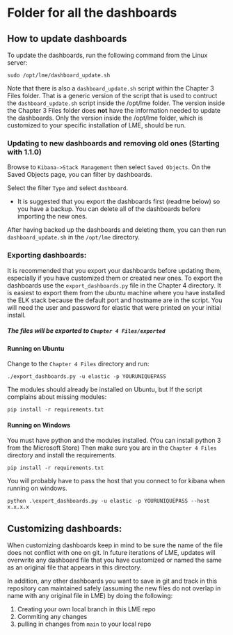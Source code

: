 # Folder for all the dashboards


## How to update dashboards
To update the dashboards, run the following command from the Linux server:
```
sudo /opt/lme/dashboard_update.sh
```

Note that there is also a `dashboard_update.sh` script within the Chapter 3 Files folder. That is a generic version of the script that is used to contruct the `dashboard_update.sh` script inside the /opt/lme folder. The version inside the Chapter 3 Files folder does **not** have the information needed to update the dashboards. Only the version inside the /opt/lme folder, which is customized to your specific installation of LME, should be run.

### Updating to new dashboards and removing old ones (Starting with 1.1.0)
Browse to `Kibana->Stack Management` then select `Saved Objects`.
On the Saved Objects page, you can filter by dashboards.

Select the filter `Type` and select `dashboard`. 

* It is suggested that you export the dashboards first (readme below) so you have a backup. 
You can delete all of the dashboards before importing the new ones. 

After having backed up the dashboards and deleting them, you can then run 
`dashboard_update.sh` in the `/opt/lme` directory. 


### Exporting dashboards:
It is recommended that you export your dashboards before updating them, especially if you have customized them or created new ones. 
To export the dashboards use the `export_dashboards.py` file in the Chapter 4 directory. 
It is easiest to export them from the ubuntu machine where you have installed the ELK stack because the 
default port and hostname are in the script. You will need the user and password for elastic that were printed
on your initial install. 

##### The files will be exported to `Chapter 4 Files/exported`

#### Running on Ubuntu
Change to the `Chapter 4 Files` directory and run:
```
./export_dashboards.py -u elastic -p YOURUNIQUEPASS
```
The modules should already be installed on Ubuntu, but If the script complains about missing modules:
```
pip install -r requirements.txt 
```

#### Running on Windows
You must have python and the modules installed. (You can install python 3 from the Microsoft Store) Then make 
sure you are in the `Chapter 4 Files` directory and install the requirements.
```
pip install -r requirements.txt
``` 

You will probably have to pass the host that you connect to for kibana when running on windows.
```
python .\export_dashboards.py -u elastic -p YOURUNIQUEPASS --host x.x.x.x
```

## Customizing dashboards:
When customizing dashboards keep in mind to be sure the name of the file does not conflict with one on git. In future iterations of LME, updates will overwrite any dashboard file that you have customized or named the same as an original file that appears in this directory. 

In addition, any other dashboards you want to save in git and track in this repository can maintained safely (assuming the new files do not overlap in name with any original file in LME) by doing the following:
  1. Creating your own local branch in this LME repo
  2. Commiting any changes
  3. pulling in changes from `main` to your local repo


